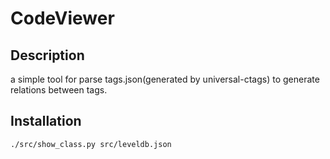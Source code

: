 # CodeViewer

## Description

a simple tool for parse tags.json(generated by universal-ctags) to generate relations between tags.

## Installation

```bash
./src/show_class.py src/leveldb.json
```
